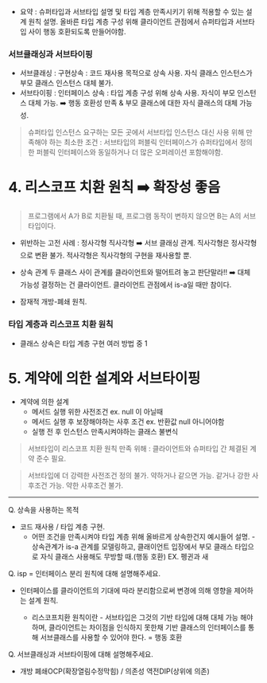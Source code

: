 * 요약 : 슈퍼타입과 서브타입 설명 및 타입 계층 만족시키기 위해 적용할 수 있는 설계 원칙 설명. 
	올바른 타입 계층 구성 위해 클라이언트 관점에서 슈퍼타입과 서브타입 사이 행동 호환되도록 만들어야함.


### 서브클래싱과 서브타이핑
* 서브클래싱 : 구현상속 : 코드 재사용 목적으로 상속 사용. 자식 클래스 인스턴스가 부모 클래스 인스턴스 대체 불가.
* 서브타이핑 : 인터페이스 상속 : 타입 계층 구성 위해 상속 사용. 자식이 부모 인스턴스 대체 가능. ➡️ 행동 호환성 만족 & 부모 클래스에 대한 자식 클래스의 대체 가능성.

> 슈퍼타입 인스턴스 요구하는 모든 곳에서 서브타입 인스턴스 대신 사용 위해 만족해야 하는 최소한 조건 : 서브타입의 퍼블릭 인터페이스가 슈퍼타입에서 정의한 퍼블릭 인터페이스와 동일하거나 더 많은 오퍼레이션 포함해야함.

# 4. 리스코프 치환 원칙 ➡️ 확장성 좋음
> 프로그램에서 A가 B로 치환될 때, 프로그램 동작이 변하지 않으면 B는 A의 서브타입이다.

* 위반하는 고전 사례 : 정사각형 직사각형 ➡️ 서브 클래싱 관계.
  직사각형은 정사각형으로 변환 불가.
  적사각형은 직사각형의 구현을 재사용할 뿐.

* 상속 관계 두 클래스 사이 관계를 클라이언트와 떨어트려 놓고 판단말라!! ➡️ 대체 가능성 결정하는 건 클라이언트. 클라이언트 관점에서 is-a일 때만 참이다.

* 잠재적 개방-폐쇄 원칙.

### 타입 계층과 리스코프 치환 원칙
* 클래스 상속은 타입 계층 구현 여러 방법 중 1

# 5. 계약에 의한 설계와 서브타이핑
* 계약에 의한 설계
  - 메서드 실행 위한 사전조건 ex. null 이 아닐때
  - 메서드 실행 후 보장해야하는 사후 조건 ex. 반환값 null 아니어야함
  - 실행 전 후 인스턴스 만족시켜야하는 클래스 불변식

> 서브타입이 리스코프 치환 원칙 만족 위해 : 클라이언트와 슈퍼타입 간 체결된 계약 준수 필요.

> 서브타입에 더 강력한 사전조건 정의 불가. 약하거나 같으면 가능.
> 같거나 강한 사후조건 가능. 약한 사후조건 불가.

---
Q. 상속을 사용하는 목적
- 코드 재사용 / 타입 계층 구현.
	* 어떤 조건을 만족시켜야 타입 계층 위해 올바르게 상속한건지 예시들어 설명.
          - 상속관계가 is-a 관계를 모델링하고, 클래이언트 입장에서 부모 클래스 타입으로 자식 클래스 사용해도 무방할 때.(행동 호환) EX. 펭귄과 새

Q. isp = 인터페이스 분리 원칙에 대해 설명해주세요.
- 인터페이스를 클라이언트의 기대에 따라 분리함으로써 변경에 의해 영향을 제어하는 설계 원칙.

	* 리스코프치환 원칙이란
          - 서브타입은 그것의 기반 타입에 대해 대체 가능 해야 하며, 클라이언트는 차이점을 인식하지 못한채 기반 클래스의 인터페이스를 통해 서브클래스를 사용할 수 있어야 한다. = 행동 호환
   
Q. 서브클래싱과 서브타이핑에 대해 설명해주세요.

* 개방 폐쇄OCP(확장열림수정막힘) / 의존성 역전DIP(상위에 의존)
